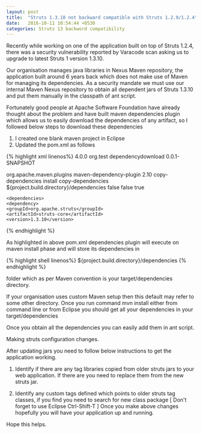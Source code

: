 ```yaml
---
layout: post
title:  "Struts 1.3.10 not backward compatible with Struts 1.2.9/1.2.4"
date:   2016-10-11 10:54:44 +0530
categories: Struts 13 backword compatibility
---
```

Recently while working on one of the application built on top of Struts 1.2.4, there was a security vulnerability reported by Varacode scan asking us to upgrade to latest Struts 1 version 1.3.10.

Our organisation manages java libraries in Nexus Maven repository, the application built around 6 years back which does not make use of Maven for managing its dependencies. As a security mandate we must use our internal Maven Nexus repository to obtain all dependent jars of Struts 1.3.10 and put them manually in the classpath of ant script.

Fortunately good people at Apache Software Foundation have already thought about the problem and have built maven dependencies plugin which allows us to easily download the dependencies of any artifact, so I followed below steps to download these dependencies

1. I created one blank maven project in Eclipse
2. Updated the pom.xml as follows

{% highlight xml linenos%}
<project xmlns="http://maven.apache.org/POM/4.0.0" xmlns:xsi="http://www.w3.org/2001/XMLSchema-instance" xsi:schemaLocation="http://maven.apache.org/POM/4.0.0 http://maven.apache.org/xsd/maven-4.0.0.xsd">
  <modelVersion>4.0.0</modelVersion>
  <groupId>org.test</groupId>
  <artifactId>dependencydownload</artifactId>
  <version>0.0.1-SNAPSHOT</version>
  
 <build>
  <plugins>
      <plugin>
        <groupId>org.apache.maven.plugins</groupId>
        <artifactId>maven-dependency-plugin</artifactId>
        <version>2.10</version>
        <executions>
          <execution>
            <id>copy-dependencies</id>
            <phase>install</phase>
            <goals>
              <goal>copy-dependencies</goal>
            </goals>
            <configuration>
              <outputDirectory>${project.build.directory}/dependencies</outputDirectory>
              <overWriteReleases>false</overWriteReleases>
              <overWriteSnapshots>false</overWriteSnapshots>
              <overWriteIfNewer>true</overWriteIfNewer>
            </configuration>
          </execution>
        </executions>
      </plugin>
    </plugins>
 </build>
    
    <dependencies>
    <dependency>
    <groupId>org.apache.struts</groupId>
    <artifactId>struts-core</artifactId>
    <version>1.3.10</version>
</dependency>
    </dependencies>
</project>
{% endhighlight %}

As highlighted in above pom.xml dependencies plugin will execute on maven install phase and will store its dependencies in 


{% highlight shell linenos%}
${project.build.directory}/dependencies
{% endhighlight %}

folder which as per Maven convention is your target/dependencies directory.

If your organisation uses custom Maven setup then this default may refer to some other directory. Once you run command mvn install either from command line or from Eclipse you should get all your dependencies in your target/dependencies

Once you obtain all the dependencies you can easily add them in ant script.

Making struts configuration changes.


After updating jars you need to follow below instructions to get the application working.

1. Identify if there are any tag libraries copied from older struts jars to your web application. If there are you need to replace them from the new struts jar.

2. Identify any custom tags defined which points to older struts tag classes, if you find you need to search for new class package [ Don't forget to use Eclipse Ctrl-Shift-T ] Once you make above changes hopefully you will have your application up and running. 

Hope this helps.

